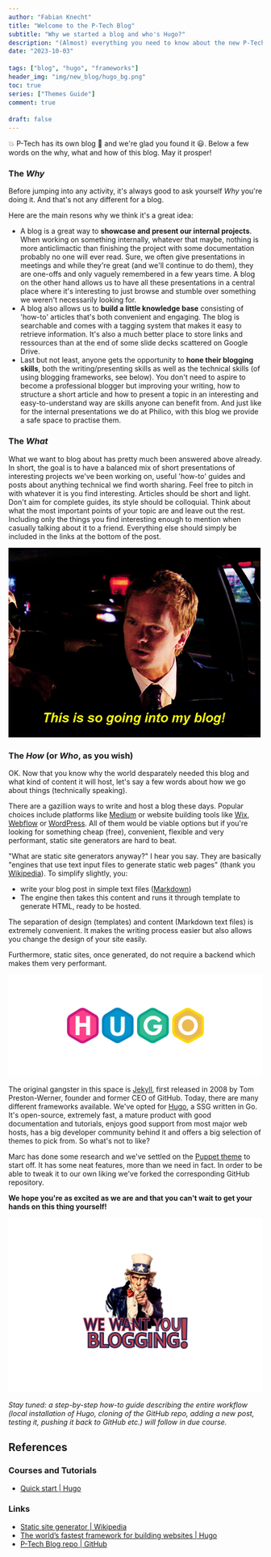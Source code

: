 ```yaml
---
author: "Fabian Knecht"
title: "Welcome to the P-Tech Blog"
subtitle: "Why we started a blog and who's Hugo?"
description: "(Almost) everything you need to know about the new P-Tech Blog built with a static site generator"
date: "2023-10-03"

tags: ["blog", "hugo", "frameworks"]
header_img: "img/new_blog/hugo_bg.png"
toc: true
series: ["Themes Guide"]
comment: true

draft: false
---
```

:boom: P-Tech has its own blog :tada: and we're glad you found it :smiley:. Below a few words on the why, what and how of this blog. May it prosper!

### The *Why*

Before jumping into any activity, it's always good to ask yourself *Why* you're doing it. And that's not any different for a blog.

Here are the main resons why we think it's a great idea:
- A blog is a great way to **showcase and present our internal projects**. When working on something internally, whatever that maybe, nothing is more anticlimactic than finishing the project with some documentation probably no one will ever read. Sure, we often give presentations in meetings and while they're great (and we'll continue to do them), they are one-offs and only vaguely remembered in a few years time. A blog on the other hand allows us to have all these presentations in a central place where it's interesting to just browse and stumble over something we weren't necessarily looking for.
- A blog also allows us to **build a little knowledge base** consisting of 'how-to' articles that's both convenient and engaging. The blog is searchable and comes with a tagging system that makes it easy to retrieve information. It's also a much better place to store links and ressources than at the end of some slide decks scattered on Google Drive.
- Last but not least, anyone gets the opportunity to **hone their blogging skills**, both the writing/presenting skills as well as the technical skills (of using blogging frameworks, see below). You don't need to aspire to become a professional blogger but improving your writing, how to structure a short article and how to present a topic in an interesting and easy-to-understand way are skills anyone can benefit from. And just like for the internal presentations we do at Philico, with this blog we provide a safe space to practise them.


### The *What*

What we want to blog about has pretty much been answered above already. In short, the goal is to have a balanced mix of short presentations of interesting projects we've been working on, useful 'how-to' guides and posts about anything technical we find worth sharing. Feel free to pitch in with whatever it is you find interesting. Articles should be short and light. Don't aim for complete guides, its style should be colloquial. Think about what the most important points of your topic are and leave out the rest. Including only the things you find interesting enough to mention when casually talking about it to a friend. Everything else should simply be included in the links at the bottom of the post.

![My-blog](my-blog.gif)

### The *How* (or *Who*, as you wish)

OK. Now that you know why the world desparately needed this blog and what kind of content it will host, let's say a few words about how we go about things (technically speaking).

There are a gazillion ways to write and host a blog these days. Popular choices include platforms like [Medium](https://medium.com/) or website building tools like [Wix](https://www.wix.com/), [Webflow](https://webflow.com/?r=0) or [WordPress](https://wordpress.org/). All of them would be viable options but if you're looking for something cheap (free), convenient, flexible and very performant, static site generators are hard to beat.

"What are static site generators anyway?" I hear you say. They are basically "engines that use text input files to generate static web pages" (thank you [Wikipedia](https://en.wikipedia.org/wiki/Static_site_generator)). To simplify slightly, you:
- write your blog post in simple text files ([Markdown](https://www.markdownguide.org/))
- The engine then takes this content and runs it through template to generate HTML, ready to be hosted.

The separation of design (templates) and content (Markdown text files) is extremely convenient. It makes the writing process easier but also allows you change the design of your site easily.

Furthermore, static sites, once generated, do not require a backend which makes them very performant.

![Hugo](hugo-frame.png)

The original gangster in this space is [Jekyll](https://jekyllrb.com/), first released in 2008 by Tom Preston-Werner, founder and former CEO of GitHub. Today, there are many different frameworks available. We've opted for [Hugo](https://gohugo.io/), a SSG written in Go. It's open-source, extremely fast, a mature product with good documentation and tutorials, enjoys good support from most major web hosts, has a big developer community behind it and offers a big selection of themes to pick from. So what's not to like?

Marc has done some research and we've settled on the [Puppet theme](https://themes.gohugo.io/themes/hugo-theme-puppet/) to start off. It has some neat features, more than we need in fact. In order to be able to tweak it to our own liking we've forked the corresponding GitHub repository.

**We hope you're as excited as we are and that you can't wait to get your hands on this thing yourself!**

![We-want-you-blogging](we-want-you-blog-frame.png)

*Stay tuned: a step-by-step how-to guide describing the entire workflow (local installation of Hugo, cloning of the GitHub repo, adding a new post, testing it, pushing it back to GitHub etc.) will follow in due course.*

## References

### Courses and Tutorials
- [Quick start | Hugo](https://gohugo.io/getting-started/quick-start/)

### Links

- [Static site generator | Wikipedia](https://en.wikipedia.org/wiki/Static_site_generator)
- [The world’s fastest framework for building websites | Hugo](https://gohugo.io/)
- [P-Tech Blog repo | GitHub](https://github.com/philico-tech/ptech-blog)
